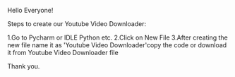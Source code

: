 Hello Everyone!

Steps to create our Youtube Video Downloader:

1.Go to Pycharm or IDLE Python etc.
2.Click on New File
3.After creating the new file name it as 'Youtube Video Downloader'copy the code or download it from Youtube Video Downloader file

Thank you.
